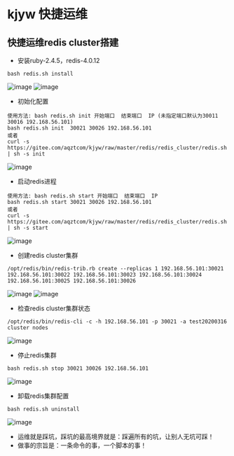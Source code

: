 # kjyw 快捷运维


## 快捷运维redis cluster搭建
- 安装ruby-2.4.5，redis-4.0.12
```
bash redis.sh install
```
![image](https://gitee.com/aqztcom/kjyw/raw/master/images/redis_cluster1.png)
![image](https://gitee.com/aqztcom/kjyw/raw/master/images/redis_cluster2.png)

- 初始化配置
```
使用方法: bash redis.sh init 开始端口  结束端口  IP (未指定端口默认为30011 30016 192.168.56.101)
bash redis.sh init  30021 30026 192.168.56.101
或者
curl -s https://gitee.com/aqztcom/kjyw/raw/master/redis/redis_cluster/redis.sh | sh -s init
```
![image](https://gitee.com/aqztcom/kjyw/raw/master/images/redis_cluster3.png)

- 启动redis进程
```
使用方法: bash redis.sh start 开始端口  结束端口  IP
bash redis.sh start 30021 30026 192.168.56.101
或者
curl -s https://gitee.com/aqztcom/kjyw/raw/master/redis/redis_cluster/redis.sh | sh -s start
```
![image](https://gitee.com/aqztcom/kjyw/raw/master/images/redis_cluster4.png)

- 创建redis cluster集群
```
/opt/redis/bin/redis-trib.rb create --replicas 1 192.168.56.101:30021 192.168.56.101:30022 192.168.56.101:30023 192.168.56.101:30024 192.168.56.101:30025 192.168.56.101:30026
```
![image](https://gitee.com/aqztcom/kjyw/raw/master/images/redis_cluster5.png)
![image](https://gitee.com/aqztcom/kjyw/raw/master/images/redis_cluster6.png)

- 检查redis cluster集群状态
```
/opt/redis/bin/redis-cli -c -h 192.168.56.101 -p 30021 -a test20200316 cluster nodes
```
![image](https://gitee.com/aqztcom/kjyw/raw/master/images/redis_cluster7.png)

- 停止redis集群
```
bash redis.sh stop 30021 30026 192.168.56.101
```
![image](https://gitee.com/aqztcom/kjyw/raw/master/images/redis_cluster8.png)

- 卸载redis集群配置
```
bash redis.sh uninstall
```
![image](https://gitee.com/aqztcom/kjyw/raw/master/images/redis_cluster9.png)





- 运维就是踩坑，踩坑的最高境界就是：踩遍所有的坑，让别人无坑可踩！
- 做事的宗旨是：一条命令的事，一个脚本的事！

